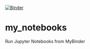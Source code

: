[![Binder](https://mybinder.org/badge_logo.svg)](https://mybinder.org/v2/gh/avillasenorh/my_notebooks/master)


# my_notebooks
Run Jupyter Notebooks from MyBinder
